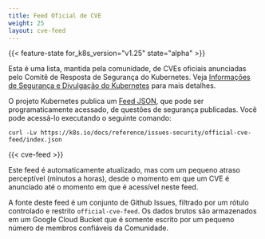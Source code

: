 ```yaml
---
title: Feed Oficial de CVE
weight: 25
layout: cve-feed
---
```


{{< feature-state for_k8s_version="v1.25" state="alpha" >}}

Esta é uma lista, mantida pela comunidade, de CVEs oficiais anunciadas pelo Comitê de Resposta de Segurança do Kubernetes. Veja [Informações de Segurança e Divulgação do Kubernetes](/docs/reference/issues-security/security/) para mais detalhes.

O projeto Kubernetes publica um [Feed JSON](/docs/reference/issues-security/official-cve-feed/index.json), que pode ser programaticamente acessado, de questões de segurança publicadas. Você pode acessá-lo executando o seguinte comando:

```shell
curl -Lv https://k8s.io/docs/reference/issues-security/official-cve-feed/index.json
```

{{< cve-feed >}}

Este feed é automaticamente atualizado, mas com um pequeno atraso perceptível (minutos a horas),
desde o momento em que um CVE é anunciado até o momento em que é acessível neste feed.

A fonte deste feed é um conjunto de Github Issues, filtrado por um rótulo controlado e restrito `official-cve-feed`. Os dados brutos são armazenados em um Google Cloud Bucket que é somente escrito  por um pequeno número de membros confiáveis da Comunidade.